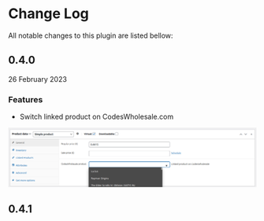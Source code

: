 # Change Log

All notable changes to this plugin are listed bellow:

## 0.4.0

26 February 2023

### Features

- Switch linked product on CodesWholesale.com

![Screenshot](./docs/screenshots/screenshot2023-02-26_20-06-21.png)

## 0.4.1